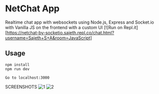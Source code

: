 # NetChat App
Realtime chat app with websockets using Node.js, Express and Socket.io with Vanilla JS on the frontend with a custom UI
[![Run on Repl.it] [https://netchat-by-socketio.sajeth.repl.co/chat.html?username=Sajeth+S+A&room=JavaScript]
## Usage
```
npm install
npm run dev

Go to localhost:3000

```
SCREENSHOTS
![1](https://user-images.githubusercontent.com/71424966/104448862-ba72c700-55c3-11eb-8add-9966fb67c1e8.PNG)
![2](https://user-images.githubusercontent.com/71424966/104448898-c8284c80-55c3-11eb-9b4c-71f8796a471a.PNG)
